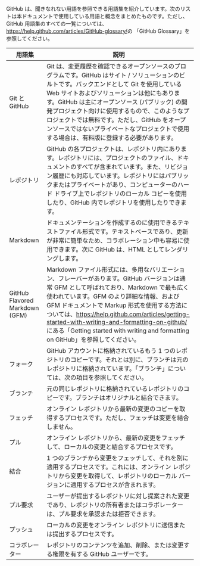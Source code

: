 ﻿GitHub は、聞きなれない用語を参照できる用語集を紹介しています。次のリストは本ドキュメントで使用している用語と概念をまとめたものです。ただし、GitHub 用語集のすべての一覧については、<https://help.github.com/articles/GitHub-glossary/>の 「GitHub Glossary」を参照してください。 

| 用語集 | 説明 |
| --- | --- |
| Git と GitHub | Git は、変更履歴を確認できるオープンソースのプログラムです。GitHub はサイト / ソリューションのビルトです。バックエンドとして Git を使用している Web サイトおよびソリューションは他にもあります。GitHub は主にオープンソース (パブリック) の開発プロジェクト向けに使用するもので、このようなプロジェクトでは無料です。ただし、GitHub をオープンソースではないプライベートなプロジェクトで使用する場合は、有料版に登録する必要があります。 |
| レポジトリ | GitHub の各プロジェクトは、レポジトリ内にあります。レポジトリには、プロジェクトのファイル、ドキュメントのすべてが含まれています。また、リビジョン履歴にも対応しています。レポジトリにはパブリックまたはプライベートがあり、コンピューターのハード ドライブ上でレポジトリのローカル コピーを使用したり、GitHub 内でレポジトリを使用したりできます。 |
| Markdown | ドキュメンテーションを作成するのに使用できるテキストファイル形式です。テキストベースであり、更新が非常に簡単なため、コラボレーション中も容易に使用できます。次に GitHub は、HTML としてレンダリングします。 |
| GitHub Flavored Markdown (GFM) | Markdown ファイル形式には、多用なバリエーション、フレーバーがあります。GitHub バージョンは通常 GFM として呼ばれており、Markdown で最も広く使われています。GFM のより詳細な情報、および GFM ドキュメントで Markup 形式を使用する方法については、https://help.github.com/articles/getting-started-with-writing-and-formatting-on-github/ にある「Getting started with writing and formatting on GitHub」を参照してください。 |
| フォーク | GitHub アカウントに格納されているもう 1 つのレポジトリのコピーです。それとは別に、ブランチは元のレポジトリに格納されています。「ブランチ」については、次の項目を参照してください。 |
| ブランチ | 元の同じレポジトリに格納されているレポジトリのコピーです。ブランチはオリジナルと結合できます。 |
| フェッチ | オンライン レポジトリから最新の変更のコピーを取得するプロセスです。ただし、フェッチは変更を結合しません。 |
| プル | オンライン レポジトリから、最新の変更をフェッチして、ローカルの変更と結合するプロセスです。 |
| 結合 | 1 つのブランチから変更をフェッチして、それを別に適用するプロセスです。これには、オンライン レポジトリから変更を取得して、レポジトリのローカル バージョンに適用するプロセスが含まれます。 |
| プル要求 | ユーザーが提出するレポジトリに対し提案された変更であり、レポジトリの所有者またはコラボレーターは、プル要求を承認または拒否できます。 |
| プッシュ | ローカルの変更をオンライン レポジトリに送信または提出するプロセスです。 |
| コラボレーター | レポジトリのコンテンツを追加、削除、または変更する権限を有する GitHub ユーザーです。 |
